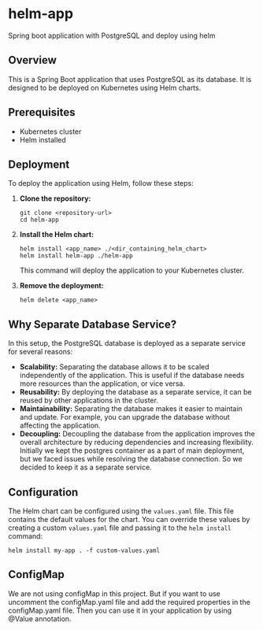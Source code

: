 # helm-app
Spring boot application with PostgreSQL and deploy using helm

## Overview

This is a Spring Boot application that uses PostgreSQL as its database. It is designed to be deployed on Kubernetes using Helm charts.

## Prerequisites

-   Kubernetes cluster
-   Helm installed

## Deployment

To deploy the application using Helm, follow these steps:

1.  **Clone the repository:**

    ```shell
    git clone <repository-url>
    cd helm-app
    ```

2.  **Install the Helm chart:**

    ```shell
    helm install <app_name> ./<dir_containing_helm_chart>
    helm install helm-app ./helm-app
    ```

    This command will deploy the application to your Kubernetes cluster.

3. **Remove the deployment:**

    ```shell
    helm delete <app_name>
    ```

## Why Separate Database Service?

In this setup, the PostgreSQL database is deployed as a separate service for several reasons:

-   **Scalability:** Separating the database allows it to be scaled independently of the application. This is useful if the database needs more resources than the application, or vice versa.
-   **Reusability:** By deploying the database as a separate service, it can be reused by other applications in the cluster.
-   **Maintainability:** Separating the database makes it easier to maintain and update. For example, you can upgrade the database without affecting the application.
-   **Decoupling:** Decoupling the database from the application improves the overall architecture by reducing dependencies and increasing flexibility.
Initially we kept the postgres container as a part of main deployment, but we faced issues while resolving the database connection. So we decided to keep it as a separate service.

## Configuration

The Helm chart can be configured using the `values.yaml` file. This file contains the default values for the chart. You can override these values by creating a custom `values.yaml` file and passing it to the `helm install` command:

```shell
helm install my-app . -f custom-values.yaml
```

## ConfigMap
We are not using configMap in this project. But if you want to use uncomment the configMap.yaml file and add the required properties in the configMap.yaml file. 
Then you can use it in your application by using @Value annotation.

